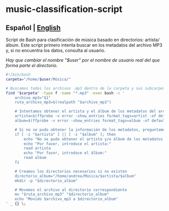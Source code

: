 # music-classification-script
Español | [English](README-EN.md)
---
Script de Bash para clasificación de música basado en directorios: artista/álbum.
Este script primero intenta buscar en los metadatos del archivo MP3 y, si no encuentra los datos, consulta al usuario.

*Hay que cambiar el nombre "$user" por el nombre de usuario real del que forma parte el directorio.*
``` bash
#!/bin/bash
carpeta="/home/$user/Música/"

# Buscamos todos los archivos .mp3 dentro de la carpeta y sus subcarpetas
find "$carpeta" -type f -name "*.mp3" -exec bash -c '
    archivo_mp3="$1"
    ruta_archivo_mp3=$(realpath "$archivo_mp3")

    # Intentamos obtener el artista y el álbum de los metadatos del archivo
    artista=$(ffprobe -v error -show_entries format_tags=artist -of default=noprint_wrappers=1:nokey=1 "$archivo_mp3" 2>/dev/null)
    album=$(ffprobe -v error -show_entries format_tags=album -of default=noprint_wrappers=1:nokey=1 "$archivo_mp3" 2>/dev/null)

    # Si no se pudo obtener la información de los metadatos, preguntamos al usuario
    if [ -z "$artista" ] || [ -z "$album" ]; then
        echo "No se pudo obtener el artista y/o álbum de los metadatos para $archivo_mp3"
        echo "Por favor, introduce el artista:"
        read artista
        echo "Por favor, introduce el álbum:"
        read album
    fi

    # Creamos los directorios necesarios si no existen
    directorio_album="/home/andrea/Música/$artista/$album"
    mkdir -p "$directorio_album"

    # Movemos el archivo al directorio correspondiente
    mv "$ruta_archivo_mp3" "$directorio_album"
    echo "Movido $archivo_mp3 a $directorio_album"
' _ {} \;
```
